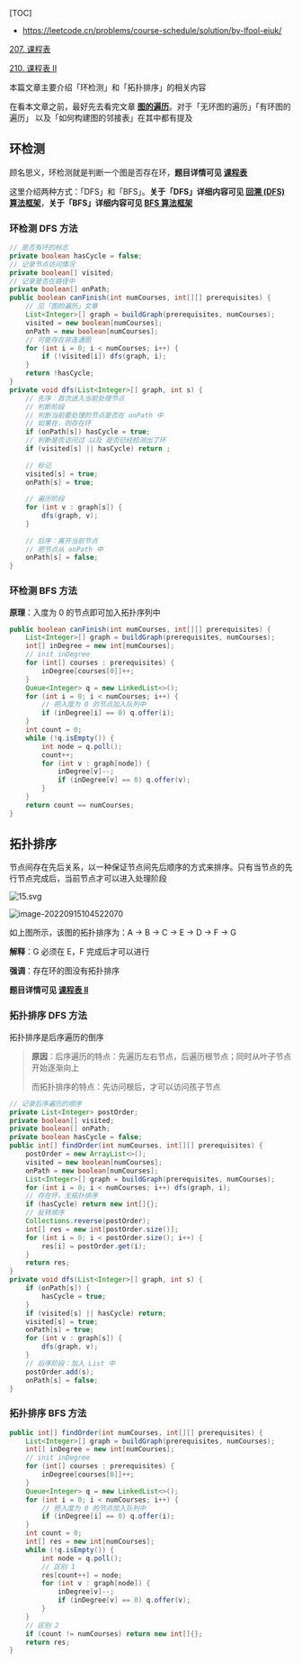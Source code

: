[TOC]

- https://leetcode.cn/problems/course-schedule/solution/by-lfool-eiuk/

[207. 课程表](https://leetcode-cn.com/problems/course-schedule/)

[210. 课程表 II](https://leetcode-cn.com/problems/course-schedule-ii/)

本篇文章主要介绍「环检测」和「拓扑排序」的相关内容

在看本文章之前，最好先去看完文章 **[图的遍历](https://leetcode.cn/link/?target=https%3A%2F%2Flfool.github.io%2FLFool-Notes%2Falgorithm%2F图的遍历.html)**。对于「无环图的遍历」「有环图的遍历」 以及「如何构建图的邻接表」在其中都有提及

## 环检测

顾名思义，环检测就是判断一个图是否存在环，**题目详情可见 [课程表](https://leetcode-cn.com/problems/course-schedule/)**

这里介绍两种方式：「DFS」和「BFS」。**关于「DFS」详细内容可见 [回溯 (DFS) 算法框架](https://leetcode.cn/link/?target=https%3A%2F%2Flfool.github.io%2FLFool-Notes%2Falgorithm%2F回溯(DFS).html)**，**关于「BFS」详细内容可见 [BFS 算法框架](https://leetcode.cn/link/?target=https%3A%2F%2Flfool.github.io%2FLFool-Notes%2Falgorithm%2FBFS.html)**

### 环检测 DFS 方法

```java
// 是否有环的标志
private boolean hasCycle = false;
// 记录节点访问情况
private boolean[] visited;
// 记录是否在路径中
private boolean[] onPath;
public boolean canFinish(int numCourses, int[][] prerequisites) {
    // 见「图的遍历」文章
    List<Integer>[] graph = buildGraph(prerequisites, numCourses);
    visited = new boolean[numCourses];
    onPath = new boolean[numCourses];
    // 可能存在非连通图
    for (int i = 0; i < numCourses; i++) {
        if (!visited[i]) dfs(graph, i);
    }
    return !hasCycle;
}
private void dfs(List<Integer>[] graph, int s) {
    // 先序：首次进入当前处理节点
    // 判断阶段
    // 判断当前要处理的节点是否在 onPath 中
    // 如果在，则存在环
    if (onPath[s]) hasCycle = true;
    // 判断是否访问过 以及 是否已经检测出了环
    if (visited[s] || hasCycle) return ;
    
    // 标记
    visited[s] = true;
    onPath[s] = true;
    
    // 遍历阶段
    for (int v : graph[s]) {
        dfs(graph, v);
    }
    
    // 后序：离开当前节点
    // 把节点从 onPath 中
    onPath[s] = false;
}
```

### 环检测 BFS 方法

**原理**：入度为 0 的节点即可加入拓扑序列中

```java
public boolean canFinish(int numCourses, int[][] prerequisites) {
    List<Integer>[] graph = buildGraph(prerequisites, numCourses);
    int[] inDegree = new int[numCourses];
    // init inDegree
    for (int[] courses : prerequisites) {
        inDegree[courses[0]]++;
    }
    Queue<Integer> q = new LinkedList<>();
    for (int i = 0; i < numCourses; i++) {
        // 把入度为 0 的节点加入队列中
        if (inDegree[i] == 0) q.offer(i);
    }
    int count = 0;
    while (!q.isEmpty()) {
        int node = q.poll();
        count++;
        for (int v : graph[node]) {
            inDegree[v]--;
            if (inDegree[v] == 0) q.offer(v);
        }
    }
    return count == numCourses;
}
```

## 拓扑排序

节点间存在先后关系，以一种保证节点间先后顺序的方式来排序。只有当节点的先行节点完成后，当前节点才可以进入处理阶段

![15.svg](https://pic.leetcode-cn.com/1652441619-ARdbOu-15.svg)

![image-20220915104522070](https://tva1.sinaimg.cn/large/e6c9d24egy1h671q7ctyhj20lo080q37.jpg)

如上图所示，该图的拓扑排序为：A -> B -> C -> E -> D -> F -> G

**解释**：G 必须在 E，F 完成后才可以进行

**强调**：存在环的图没有拓扑排序

**题目详情可见 [课程表 II](https://leetcode-cn.com/problems/course-schedule-ii/)**

### 拓扑排序 DFS 方法

拓扑排序是后序遍历的倒序

> **原因**：后序遍历的特点：先遍历左右节点，后遍历根节点；同时从叶子节点开始逐渐向上
>
> 而拓扑排序的特点：先访问根后，才可以访问孩子节点

```java
// 记录后序遍历的顺序
private List<Integer> postOrder;
private boolean[] visited;
private boolean[] onPath;
private boolean hasCycle = false;
public int[] findOrder(int numCourses, int[][] prerequisites) {
    postOrder = new ArrayList<>();
    visited = new boolean[numCourses];
    onPath = new boolean[numCourses];
    List<Integer>[] graph = buildGraph(prerequisites, numCourses);
    for (int i = 0; i < numCourses; i++) dfs(graph, i);
    // 存在环，无拓扑排序
    if (hasCycle) return new int[]{};
    // 反转顺序
    Collections.reverse(postOrder);
    int[] res = new int[postOrder.size()];
    for (int i = 0; i < postOrder.size(); i++) {
        res[i] = postOrder.get(i);
    }
    return res;
}
private void dfs(List<Integer>[] graph, int s) {
    if (onPath[s]) {
        hasCycle = true;
    }
    if (visited[s] || hasCycle) return;
    visited[s] = true;
    onPath[s] = true;
    for (int v : graph[s]) {
        dfs(graph, v);
    }
    // 后序阶段：加入 List 中
    postOrder.add(s);
    onPath[s] = false;
}
```

### 拓扑排序 BFS 方法

```java
public int[] findOrder(int numCourses, int[][] prerequisites) {
    List<Integer>[] graph = buildGraph(prerequisites, numCourses);
    int[] inDegree = new int[numCourses];
    // init inDegree
    for (int[] courses : prerequisites) {
        inDegree[courses[0]]++;
    }
    Queue<Integer> q = new LinkedList<>();
    for (int i = 0; i < numCourses; i++) {
        // 把入度为 0 的节点加入队列中
        if (inDegree[i] == 0) q.offer(i);
    }
    int count = 0;
    int[] res = new int[numCourses];
    while (!q.isEmpty()) {
        int node = q.poll();
        // 区别 1
        res[count++] = node;
        for (int v : graph[node]) {
            inDegree[v]--;
            if (inDegree[v] == 0) q.offer(v);
        }
    }
    // 区别 2
    if (count != numCourses) return new int[]{};
    return res;
}
```